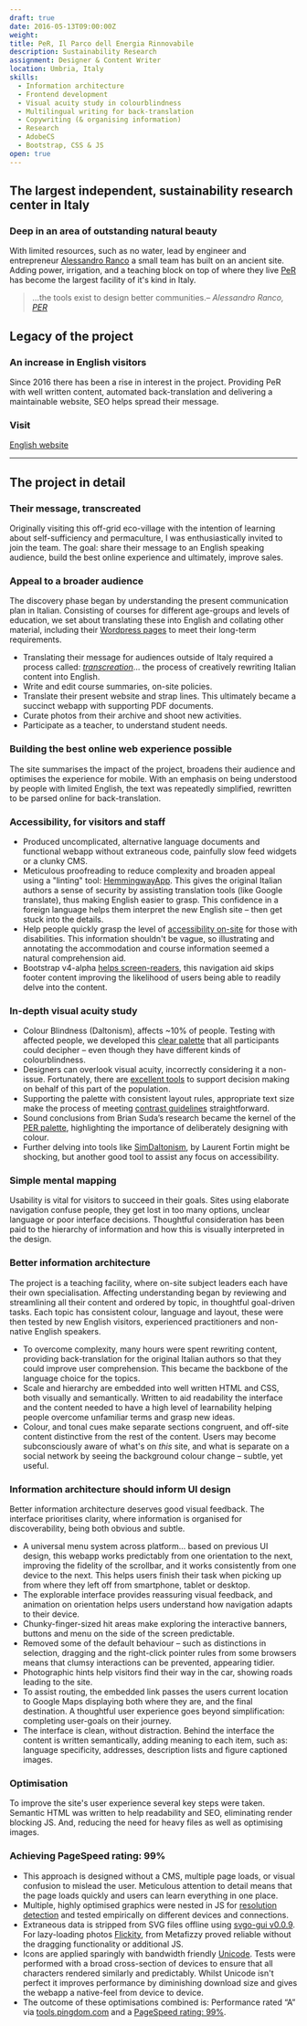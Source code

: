 ```yaml
---
draft: true
date: 2016-05-13T09:00:00Z
weight:
title: PeR, Il Parco dell Energia Rinnovabile
description: Sustainability Research
assignment: Designer & Content Writer
location: Umbria, Italy
skills:
  - Information architecture
  - Frontend development
  - Visual acuity study in colourblindness
  - Multilingual writing for back-translation
  - Copywriting (& organising information)
  - Research
  - AdobeCS
  - Bootstrap, CSS & JS
open: true
---
```


<!--May 2016
{{/* <flickity src="3si/images/3si-sales.jpg" title="3Si marketing content" selectCell="flkty.selectCell( value, isWrapped, isInstant )" > */}}
-->

## The largest independent, sustainability research center in Italy

### Deep in an area of outstanding natural beauty

With limited resources, such as no water, lead by engineer and entrepreneur [Alessandro Ranco](https://inspiredlabs.co.uk/per.umbria.it/en/index.html#philosophy) a small team has built on an ancient site. Adding power, irrigation, and a teaching block on top of where they live [PeR](https://inspiredlabs.co.uk/per.umbria.it/en/) has become the largest facility of it's kind in Italy. 

> …the tools exist to design better communities.<cite>– Alessandro Ranco, [PER](https://inspiredlabs.co.uk/per.umbria.it/en/index.html#philosophy)</cite>

## Legacy of the project

### An increase in English visitors

<!--Presently, we are in the process of assessing the impact of updating their content -->

Since 2016 there has been a rise in interest in the project. Providing PeR with well written content, automated back-translation and delivering a maintainable website, SEO helps spread their message.

<!-- The web platform is developed to be modular, able to adapt to their future needs. -->


<!--
### Preview
<a ondragstart="return false" style="visibility: visible;" class="btn portfolioVisibility" data-selector=".cell29" onclick="static();document.getElementById('togglebox').checked = true;">PeR</a>
-->

### Visit

[English website](https://umbria.netlify.com/) <!-- [Italiano](https://per.umbria.it/) -->

------

## The project in detail

### Their message, transcreated

Originally visiting this off-grid eco-village with the intention of learning about self-sufficiency and permaculture, I was enthusiastically invited to join the team. The goal: share their message to an English speaking audience, build the best online experience and ultimately, improve sales.

### Appeal to a broader audience

<!-- ### Translating the communication plan -->

The discovery phase began by understanding the present communication plan in Italian. Consisting of courses for different age-groups and levels of education, we set about translating these into English and collating other material, including their [Wordpress pages](http://http://per.umbria.it/) to meet their long-term requirements.

*   Translating their message for audiences outside of Italy required a process called: _[transcreation](https://en.wikipedia.org/wiki/Transcreation)_… the process of creatively rewriting Italian content into English.
*   Write and edit course summaries, on-site policies.
*   Translate their present website and strap lines. This ultimately became a succinct webapp with supporting PDF documents.
*   Curate photos from their archive and shoot new activities.
*   Participate as a teacher, to understand student needs.

### Building the best online web experience possible

The site summarises the impact of the project, broadens their audience and optimises the experience for mobile<!--, offline-first-->. With an emphasis on being understood by people with limited English, the text was repeatedly simplified, rewritten to be parsed online for back-translation.

### Accessibility, for visitors and staff

*   Produced uncomplicated, alternative language documents and functional webapp without extraneous code, painfully slow feed widgets or a clunky CMS.
*   Meticulous proofreading to reduce complexity and broaden appeal using a "linting" tool: [HemmingwayApp](http://hemingwayapp.com). This gives the original Italian authors a sense of security by assisting translation tools (like Google translate), thus making English easier to grasp. This confidence in a foreign language helps them interpret the new English site – then get stuck into the details.
*   Help people quickly grasp the level of [accessibility on-site](http://inspiredlabs.co.uk/per.umbria.it/en/#accessibility) for those with disabilities. This information shouldn't be vague, so illustrating and annotating the accommodation and course information seemed a natural comprehension aid.
*   Bootstrap v4-alpha [helps screen-readers](https://v4-alpha.getbootstrap.com/utilities/screenreaders/), this navigation aid skips footer content improving the likelihood of users being able to readily delve into the content.

### In-depth visual acuity study

*   Colour Blindness (Daltonism), affects ~10% of people. Testing with affected people, we developed this [clear palette](https://color.adobe.com/create/color-wheel/?base=2&rule=Custom&selected=1&name=My%20Color%20Theme&mode=rgb&rgbvalues=0.4549019607843137%2C0.0784313725490196%2C0.4470588235294118%2C0.5411764705882353%2C0.21568627450980393%2C0%2C0%2C0.43529411764705883%2C0.27058823529411763%2C0%2C0.12941176470588237%2C0.2784313725490196%2C0%2C0%2C0&swatchOrder=0%2C1%2C2%2C3%2C4) that all participants could decipher – even though they have different kinds of colourblindness.
*   Designers can overlook visual acuity, incorrectly considering it a non-issue. Fortunately, there are [excellent tools](http://leaverou.github.io/contrast-ratio/#white-on-black) to support decision making on behalf of this part of the population.
*   Supporting the palette with consistent layout rules, appropriate text size make the process of meeting [contrast guidelines](https://www.w3.org/TR/WCAG/#visual-audio-contrast) straightforward.
*   Sound conclusions from Brian Suda’s research became the kernel of the [PER palette](http://optional.is/required/2011/06/20/accessible-color-swatches), highlighting the importance of deliberately designing with colour.
*   Further delving into tools like [SimDaltonism](https://michelf.ca/projects/sim-daltonism/), by Laurent Fortin might be shocking, but another good tool to assist any focus on accessibility.

### Simple mental mapping

Usability is vital for visitors to succeed in their goals. Sites using elaborate navigation confuse people, they get lost in too many options, unclear language or poor interface decisions. Thoughtful consideration has been paid to the hierarchy of information and how this is visually interpreted in the design.

### Better information architecture

The project is a teaching facility, where on-site subject leaders each have their own specialisation. Affecting understanding began by reviewing and streamlining all their content and ordered by topic, in thoughtful goal-driven tasks. Each topic has consistent colour, language and layout, these were then tested by new English visitors, experienced practitioners and non-native English speakers.

*   To overcome complexity, many hours were spent rewriting content, providing back-translation for the original Italian authors so that they could improve user comprehension. This became the backbone of the language choice for the topics.
*   Scale and hierarchy are embedded into well written HTML and CSS, both visually and semantically. Written to aid readability the interface and the content needed to have a high level of learnability helping people overcome unfamiliar terms and grasp new ideas.
*   Colour, and tonal cues make separate sections congruent, and off-site content distinctive from the rest of the content. Users may become subconsciously aware of what's on _this_ site, and what is separate on a social network by seeing the background colour change – subtle, yet useful.

### Information architecture should inform UI design

Better information architecture deserves good visual feedback. The interface prioritises clarity, where information is organised for discoverability, being both obvious and subtle.

*   A universal menu system across platform… based on previous UI design, this webapp works predictably from one orientation to the next, improving the fidelity of the scrollbar, and it works consistently from one device to the next. This helps users finish their task when picking up from where they left off from smartphone, tablet or desktop.
*   The explorable interface provides reassuring visual feedback, and animation on orientation helps users understand how navigation adapts to their device.
*   Chunky-finger-sized hit areas make exploring the interactive banners, buttons and menu on the side of the screen predictable.
*   Removed some of the default behaviour – such as distinctions in selection, dragging and the right-click pointer rules from some browsers means that clumsy interactions can be prevented, appearing tidier.
*   Photographic hints help visitors find their way in the car, showing roads leading to the site.
*   To assist routing, the embedded link passes the users current location to Google Maps displaying both where they are, and the final destination. A thoughtful user experience goes beyond simplification: completing user-goals on their journey.
*   The interface is clean, without distraction. Behind the interface the content is written semantically, adding meaning to each item, such as: language specificity, addresses, description lists and figure captioned images.

### Optimisation

To improve the site's user experience several key steps were taken. Semantic HTML was written to help readability and SEO, eliminating render blocking JS. And, reducing the need for heavy files as well as optimising images.

### Achieving PageSpeed rating: 99%

*   This approach is designed without a CMS, multiple page loads, or visual confusion to mislead the user. Meticulous attention to detail means that the page loads quickly and users can learn everything in one place.
*   Multiple, highly optimised graphics were nested in JS for [resolution detection](http://scottjehl.github.io/picturefill/) and tested empirically on different devices and connections.
*   Extraneous data is stripped from SVG files offline using [svgo-gui v0.0.9](https://github.com/svg/svgo-gui). For lazy-loading photos [Flickity](https://twitter.com/metafizzyco/timelines/657278156794109953), from Metafizzy proved reliable without the dragging functionality or additional JS.
*   Icons are applied sparingly with bandwidth friendly [Unicode](http://unicode-table.com/en). Tests were performed with a broad cross-section of devices to ensure that all characters rendered similarly and predictably. Whilst Unicode isn't perfect it improves performance by diminishing download size and gives the webapp a native-feel from device to device.
*   The outcome of these optimisations combined is: Performance rated “A” via [tools.pingdom.com](https://tools.pingdom.com/#!/dm8jAX/http://inspiredlabs.co.uk/per.umbria.it/en/index.html) and a [PageSpeed rating: 99%](http://inspiredlabs.co.uk/gtmetrix.com/reports/per.umbria.it.pdf).

<!--
> What is information architecture?  
> …it’s an attitude, not a process, and a responsibility.<cite>– [Richard Saul Wurman](http://understandinggroup.com/information-architecture/cool-finds-bonus-richard-saul-wurman-interview-knowledge-management/) on unfamiliarity and understanding</cite>
-->